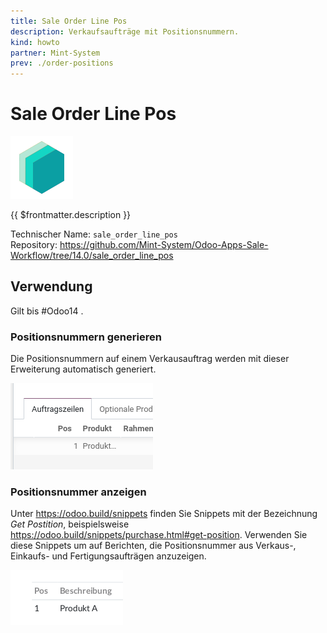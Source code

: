 ```yaml
---
title: Sale Order Line Pos
description: Verkaufsaufträge mit Positionsnummern.
kind: howto
partner: Mint-System
prev: ./order-positions
---
```

# Sale Order Line Pos
![icon_oms_box](attachments/icons_odoo_mint_system.png)

{{ $frontmatter.description }}

Technischer Name: `sale_order_line_pos`\
Repository: <https://github.com/Mint-System/Odoo-Apps-Sale-Workflow/tree/14.0/sale_order_line_pos>

## Verwendung

Gilt bis #Odoo14 .

### Positionsnummern generieren

Die Positionsnummern auf einem Verkausauftrag werden mit dieser Erweiterung automatisch generiert.

![](attachments/Sale%20Order%20Line%20Position%20Pos%20auf%20Auftrag.png)

### Positionsnummer anzeigen

Unter <https://odoo.build/snippets> finden Sie Snippets mit der Bezeichnung *Get Postition*, beispielsweise <https://odoo.build/snippets/purchase.html#get-position>. Verwenden Sie diese Snippets um auf Berichten, die Positionsnummer aus Verkaus-, Einkaufs- und Fertigungsaufträgen anzuzeigen.

![](attachments/Snippets%20Positionsnummer%20anzeigen.png)
